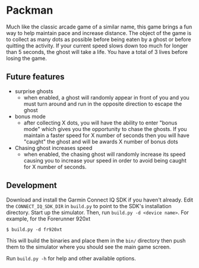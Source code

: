 # Packman

Much like the classic arcade game of a similar name, this game brings a fun
way to help maintain pace and increase distance. The object of the game is
to collect as many dots as possible before being eaten by a ghost or before
quitting the activity. If your current speed slows down too much for longer
than 5 seconds, the ghost will take a life. You have a total of 3 lives before
losing the game.

## Future features

* surprise ghosts
  * when enabled, a ghost will randomly appear in front of you and you must
    turn around and run in the opposite direction to escape the ghost
* bonus mode
  * after collecting X dots, you will have the ability to enter "bonus mode"
    which gives you the opportunity to chase the ghosts. If you maintain
    a faster speed for X number of seconds then you will have "caught" the
    ghost and will be awards X number of bonus dots
* Chasing ghost increases speed
  * when enabled, the chasing ghost will randomly increase its speed 
    causing you to increase your speed in order to avoid being caught
    for X number of seconds.

## Development

Download and install the Garmin Connect IQ SDK if you haven't already. Edit 
the `CONNECT_IQ_SDK_DIR` in `build.py` to point to the SDK's installation
directory. Start up the simulator. Then, run `build.py -d <device name>`.
For example, for the Forerunner 920xt
```
$ build.py -d fr920xt
```

This will build the binaries and place them in the `bin/` directory then
push them to the simulator where you should see the main game screen.

Run `build.py -h` for help and other available options.
